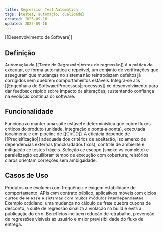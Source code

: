 ```yaml
---
title: Regression Test Automation
tags: [testes, automação, qualidade]
created: 2025-09-16
updated: 2025-09-16
---
```

[[Desenvolvimento de Software]]
## Definição

Automação de [[Teste de Regressão|testes de regressão]] é a prática de executar, de forma automática e repetível, um conjunto de verificações que asseguram que mudanças no sistema não reintroduzam defeitos já corrigidos nem quebrem comportamentos estáveis. Integra‑se aos [[Engenharia de Software/Processos|processos]] de desenvolvimento para dar feedback rápido sobre impacto de alterações, sustentando confiança na evolução contínua do software.

## Funcionalidade

Funciona ao manter uma suíte estável e determinística que cobre fluxos críticos do produto (unidade, integração e ponta‑a‑ponta), executada localmente e em pipeline de [[CI/CD]]. A eficácia depende de [[Precisificação]] adequada dos critérios de aceitação, isolamento de dependências externas (mocks/dados fixos), controle de ambiente e mitigação de testes frágeis. Seleção de escopo (smoke vs completo) e paralelização equilibram tempo de execução com cobertura; relatórios claros orientam correções sem ambiguidade.

## Casos de Uso

Produtos que evoluem com frequência e exigem estabilidade de comportamento: APIs com contrato público, aplicativos móveis com ciclos curtos de release e sistemas com muitos módulos interdependentes. Exemplo cotidiano: uma mudança no cálculo de frete quebra cupons de desconto; a suíte de regressão sinaliza a violação no build e evita a publicação do erro. Benefícios incluem redução de retrabalho, prevenção de regressões visíveis ao usuário e maior previsibilidade do fluxo de entrega.


